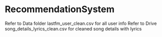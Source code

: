 # RecommendationSystem

Refer to Data folder lastfm_user_clean.csv for all user info
Refer to Drive song_details_lyrics_clean.csv for cleaned song details with lyrics
